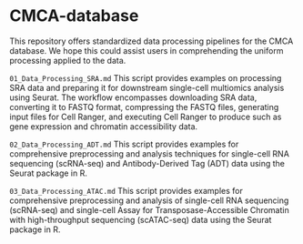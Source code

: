 # CMCA-database
This repository offers standardized data processing pipelines for the CMCA database. We hope this could assist users in comprehending the uniform processing applied to the data. 

`01_Data_Processing_SRA.md`
This script provides examples on processing SRA data and preparing it for downstream single-cell multiomics analysis using Seurat. The workflow encompasses downloading SRA data, converting it to FASTQ format, compressing the FASTQ files, generating input files for Cell Ranger, and executing Cell Ranger to produce such as gene expression and chromatin accessibility data.

`02_Data_Processing_ADT.md`
This script provides examples for comprehensive preprocessing and analysis techniques for single-cell RNA sequencing (scRNA-seq) and Antibody-Derived Tag (ADT) data using the Seurat package in R.

`03_Data_Processing_ATAC.md`
This script provides examples for comprehensive preprocessing and analysis of single-cell RNA sequencing (scRNA-seq) and single-cell Assay for Transposase-Accessible Chromatin with high-throughput sequencing (scATAC-seq) data using the Seurat package in R.
